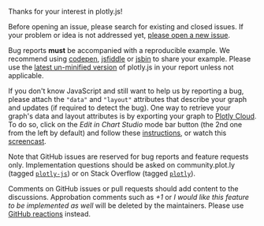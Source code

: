 Thanks for your interest in plotly.js!

Before opening an issue, please search for existing and closed issues. If your problem or idea is not addressed yet, [please open a new issue](https://github.com/plotly/plotly.js/issues/new).

Bug reports **must** be accompanied with a reproducible example. We recommend using [codepen](http://codepen.io/), [jsfiddle](https://jsfiddle.net/) or [jsbin](https://jsbin.com) to share your example. Please use the [latest un-minified version](https://cdn.plot.ly/plotly-latest.js) of plotly.js in your report unless not applicable.

If you don't know JavaScript and still want to help us by reporting a bug, please attach the `"data"` and `"layout"` attributes that describe your graph and updates (if required to detect the bug). One way to retrieve your graph's data and layout attributes is by exporting your graph to [Plotly Cloud](http://plot.ly/). To do so, click on the _Edit in Chart Studio_ mode bar button (the 2nd one from the left by default) and follow these [instructions](https://help.plot.ly/save-share-and-export-in-plotly/), or watch this [screencast](https://community.plot.ly/t/mega-sharing-graphs-with-chart-studio/8869).

Note that GitHub issues are reserved for bug reports and feature requests only. Implementation questions should be asked on community.plot.ly (tagged [`plotly-js`](http://community.plot.ly/c/plotly-js)) or on Stack Overflow (tagged [`plotly`](https://stackoverflow.com/questions/tagged/plotly)).

Comments on GitHub issues or pull requests should add content to the discussions. Approbation comments such as *+1* or *I would like this feature to be implemented as well* will be deleted by the maintainers. Please use [GitHub reactions](https://github.com/blog/2119-add-reactions-to-pull-requests-issues-and-comments) instead.
